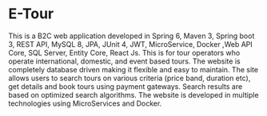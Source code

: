 # E-Tour

This is a B2C web application developed  in Spring 6, Maven 3, Spring boot 3, REST API, MySQL 8, JPA, JUnit 4, JWT, MicroService, Docker ,Web API Core, SQL Server, Entity Core, React Js. This is for tour operators who operate international, domestic, and event based tours. The website is completely database driven making it flexible and easy to maintain. The site allows users to search tours on various criteria (price band, duration etc), get details and book tours using payment gateways. Search results are based on optimized search algorithms. The website is developed in multiple technologies using MicroServices and Docker.
